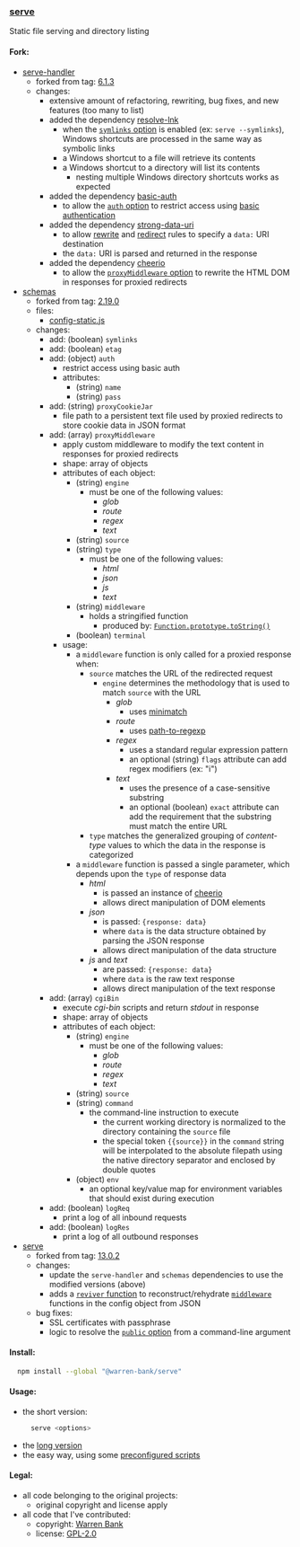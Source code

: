 ### [serve](https://github.com/warren-bank/node-serve)

Static file serving and directory listing

#### Fork:

* [serve-handler](https://github.com/vercel/serve-handler)
  - forked from tag: [6.1.3](https://github.com/vercel/serve-handler/releases/tag/6.1.3)
  - changes:
    * extensive amount of refactoring, rewriting, bug fixes, and new features (too many to list)
    * added the dependency [resolve-lnk](https://github.com/ashbeats/resolve-lnk)
      - when the [`symlinks` option](https://github.com/warren-bank/node-serve/tree/master/lib/serve-handler#symlinks-boolean) is enabled (ex: `serve --symlinks`), Windows shortcuts are processed in the same way as symbolic links
      - a Windows shortcut to a file will retrieve its contents
      - a Windows shortcut to a directory will list its contents
        * nesting multiple Windows directory shortcuts works as expected
    * added the dependency [basic-auth](https://github.com/jshttp/basic-auth)
      - to allow the [`auth` option](https://github.com/warren-bank/node-serve/tree/master/lib/serve-handler#auth-object) to restrict access using [basic authentication](https://en.wikipedia.org/wiki/Basic_access_authentication)
    * added the dependency [strong-data-uri](https://github.com/strongloop/strong-data-uri)
      - to allow [rewrite](https://github.com/warren-bank/node-serve/tree/master/lib/serve-handler#rewrites-array) and [redirect](https://github.com/warren-bank/node-serve/tree/master/lib/serve-handler#redirects-array) rules to specify a `data:` URI destination
      - the `data:` URI is parsed and returned in the response
    * added the dependency [cheerio](https://github.com/cheeriojs/cheerio)
      - to allow the [`proxyMiddleware` option](https://github.com/warren-bank/node-serve/tree/master/lib/serve-handler#proxymiddleware-array) to rewrite the HTML DOM in responses for proxied redirects
* [schemas](https://github.com/vercel/schemas)
  - forked from tag: [2.19.0](https://github.com/vercel/schemas/releases/tag/2.19.0)
  - files:
    * [config-static.js](https://github.com/vercel/schemas/blob/2.19.0/deployment/config-static.js)
  - changes:
    * add: (boolean) `symlinks`
    * add: (boolean) `etag`
    * add: (object)  `auth`
      - restrict access using basic auth
      - attributes:
        * (string) `name`
        * (string) `pass`
    * add: (string) `proxyCookieJar`
      - file path to a persistent text file used by proxied redirects to store cookie data in JSON format
    * add: (array) `proxyMiddleware`
      - apply custom middleware to modify the text content in responses for proxied redirects
      - shape: array of objects
      - attributes of each object:
        * (string) `engine`
          - must be one of the following values:
            * _glob_
            * _route_
            * _regex_
            * _text_
        * (string) `source`
        * (string) `type`
          - must be one of the following values:
            * _html_
            * _json_
            * _js_
            * _text_
        * (string) `middleware`
          - holds a stringified function
            * produced by: [`Function.prototype.toString()`](https://developer.mozilla.org/en-US/docs/Web/JavaScript/Reference/Global_Objects/Function/toString)
        * (boolean) `terminal`
      - usage:
        * a `middleware` function is only called for a proxied response when:
          - `source` matches the URL of the redirected request
            * `engine` determines the methodology that is used to match `source` with the URL
              - _glob_
                * uses [minimatch](https://github.com/isaacs/minimatch)
              - _route_
                * uses [path-to-regexp](https://github.com/pillarjs/path-to-regexp)
              - _regex_
                * uses a standard regular expression pattern
                * an optional (string) `flags` attribute can add regex modifiers (ex: "i")
              - _text_
                * uses the presence of a case-sensitive substring
                * an optional (boolean) `exact` attribute can add the requirement that the substring must match the entire URL
          - `type` matches the generalized grouping of _content-type_ values to which the data in the response is categorized
        * a `middleware` function is passed a single parameter, which depends upon the `type` of response data
          - _html_
            * is passed an instance of [cheerio](https://github.com/cheeriojs/cheerio)
            * allows direct manipulation of DOM elements
          - _json_
            * is passed: `{response: data}`
            * where `data` is the data structure obtained by parsing the JSON response
            * allows direct manipulation of the data structure
          - _js_ and _text_
            * are passed: `{response: data}`
            * where `data` is the raw text response
            * allows direct manipulation of the text response
    * add: (array) `cgiBin`
      - execute _cgi-bin_ scripts and return _stdout_ in response
      - shape: array of objects
      - attributes of each object:
        * (string) `engine`
          - must be one of the following values:
            * _glob_
            * _route_
            * _regex_
            * _text_
        * (string) `source`
        * (string) `command`
          - the command-line instruction to execute
            * the current working directory is normalized to the directory containing the `source` file
            * the special token `{{source}}` in the `command` string will be interpolated to the absolute filepath using the native directory separator and enclosed by double quotes
        * (object) `env`
          - an optional key/value map for environment variables that should exist during execution
    * add: (boolean) `logReq`
      - print a log of all inbound requests
    * add: (boolean) `logRes`
      - print a log of all outbound responses
* [serve](https://github.com/vercel/serve)
  - forked from tag: [13.0.2](https://github.com/vercel/serve/releases/tag/13.0.2)
  - changes:
    * update the `serve-handler` and `schemas` dependencies to use the modified versions (above)
    * adds a [`reviver` function](https://developer.mozilla.org/en-US/docs/Web/JavaScript/Reference/Global_Objects/JSON/parse#using_the_reviver_parameter) to reconstruct/rehydrate [`middleware`](https://github.com/warren-bank/node-serve/tree/master/lib/serve-handler#proxymiddleware-array) functions in the config object from JSON
  - bug fixes:
    * SSL certificates with passphrase
    * logic to resolve the [`public` option](https://github.com/warren-bank/node-serve/tree/master/lib/serve-handler#public-string) from a command-line argument

#### Install:

```bash
  npm install --global "@warren-bank/serve"
```

#### Usage:

* the short version:
  ```bash
    serve <options>
  ```
* the [long version](./lib/serve/README.md#usage)
* the easy way, using some [preconfigured scripts](https://github.com/warren-bank/node-serve/tree/master/.etc/bin)

#### Legal:

* all code belonging to the original projects:
  - original copyright and license apply
* all code that I've contributed:
  - copyright: [Warren Bank](https://github.com/warren-bank)
  - license: [GPL-2.0](https://www.gnu.org/licenses/old-licenses/gpl-2.0.txt)
